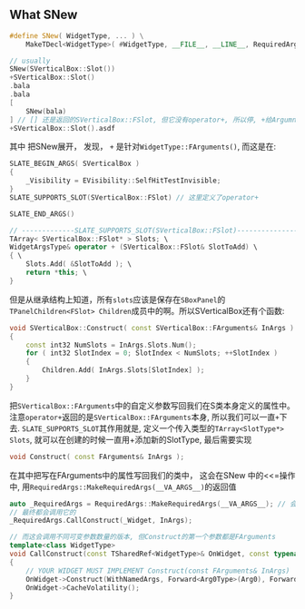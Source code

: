 ## What SNew
```c++
#define SNew( WidgetType, ... ) \
	MakeTDecl<WidgetType>( #WidgetType, __FILE__, __LINE__, RequiredArgs::MakeRequiredArgs(__VA_ARGS__) ) <<= TYPENAME_OUTSIDE_TEMPLATE WidgetType::FArguments()

// usually
SNew(SVerticalBox::Slot())
+SVerticalBox::Slot()
.bala
.bala
[
    SNew(bala)
] // [] 还是返回的SVerticalBox::FSlot, 但它没有operator+, 所以停, +给Argumnet, 再+下一个
+SVerticalBox::Slot().asdf
```
其中 把SNew展开， 发现， `+` 是针对`WidgetType::FArguments()`, 而这是在:

```c++
SLATE_BEGIN_ARGS( SVerticalBox )
{
	_Visibility = EVisibility::SelfHitTestInvisible;
}
SLATE_SUPPORTS_SLOT(SVerticalBox::FSlot) // 这里定义了operator+

SLATE_END_ARGS()

// -------------SLATE_SUPPORTS_SLOT(SVerticalBox::FSlot)---------------------
TArray< SVerticalBox::FSlot* > Slots; \
WidgetArgsType& operator + (SVerticalBox::FSlot& SlotToAdd) \
{ \
	Slots.Add( &SlotToAdd ); \
	return *this; \
}
```
但是从继承结构上知道，所有`slots`应该是保存在`SBoxPanel`的`TPanelChildren<FSlot> Children`成员中的啊。所以SVerticalBox还有个函数:
```c++
void SVerticalBox::Construct( const SVerticalBox::FArguments& InArgs )
{
	const int32 NumSlots = InArgs.Slots.Num();
	for ( int32 SlotIndex = 0; SlotIndex < NumSlots; ++SlotIndex )
	{
		Children.Add( InArgs.Slots[SlotIndex] );
	}
}
```
把`SVerticalBox::FArguments`中的自定义参数写回我们在S类本身定义的属性中。
注意`operator+`返回的是`SVerticalBox::FArguments`本身, 所以我们可以一直`+`下去.
`SLATE_SUPPORTS_SLOT`其作用就是, 定义一个传入类型的`TArray<SlotType*> Slots`, 就可以在创建的时候一直用+添加新的SlotType, 最后需要实现
```c++
void Construct( const FArguments& InArgs );
```
在其中把写在FArguments中的属性写回我们的类中， 这会在SNew 中的<<=操作中, 用`RequiredArgs::MakeRequiredArgs(__VA_ARGS__)`的返回值
```c++
auto _RequiredArgs = RequiredArgs::MakeRequiredArgs(__VA_ARGS__); // 会根据传参情况特化成不同版本
// 最终都会调用它的
_RequiredArgs.CallConstruct(_Widget, InArgs);

// 而这会调用不同可变参数数量的版本, 但Construct的第一个参数都是FArguments
template<class WidgetType>
void CallConstruct(const TSharedRef<WidgetType>& OnWidget, const typename WidgetType::FArguments& WithNamedArgs) const
{
	// YOUR WIDGET MUST IMPLEMENT Construct(const FArguments& InArgs)
	OnWidget->Construct(WithNamedArgs, Forward<Arg0Type>(Arg0), Forward<Arg1Type>(Arg1));
	OnWidget->CacheVolatility();
}
```